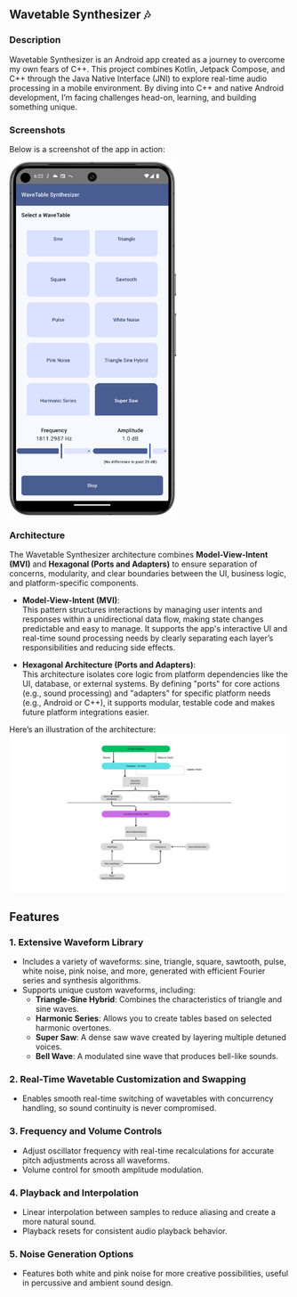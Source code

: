 
## Wavetable Synthesizer 🎶

### Description

Wavetable Synthesizer is an Android app created as a journey to overcome my own fears of C++. This project combines Kotlin, Jetpack Compose, and C++ through the Java Native Interface (JNI) to explore real-time audio processing in a mobile environment. By diving into C++ and native Android development, I’m facing challenges head-on, learning, and building something unique.


### Screenshots

Below is a screenshot of the app in action: 

<img src="assets/screenshot.png" alt="Screenshot" width="300"/>

### Architecture

The Wavetable Synthesizer architecture combines **Model-View-Intent (MVI)** and **Hexagonal (Ports and Adapters)** to ensure separation of concerns, modularity, and clear boundaries between the UI, business logic, and platform-specific components.

-   **Model-View-Intent (MVI)**:  
    This pattern structures interactions by managing user intents and responses within a unidirectional data flow, making state changes predictable and easy to manage. It supports the app's interactive UI and real-time sound processing needs by clearly separating each layer’s responsibilities and reducing side effects.

-   **Hexagonal Architecture (Ports and Adapters)**:  
    This architecture isolates core logic from platform dependencies like the UI, database, or external systems. By defining "ports" for core actions (e.g., sound processing) and "adapters" for specific platform needs (e.g., Android or C++), it supports modular, testable code and makes future platform integrations easier.


Here’s an illustration of the architecture: <img src="assets/architecture.png" alt="Architecture Diagram" />


## Features

### 1. **Extensive Waveform Library**

-   Includes a variety of waveforms: sine, triangle, square, sawtooth, pulse, white noise, pink noise, and more, generated with efficient Fourier series and synthesis algorithms.
-   Supports unique custom waveforms, including:
    -   **Triangle-Sine Hybrid**: Combines the characteristics of triangle and sine waves.
    -   **Harmonic Series**: Allows you to create tables based on selected harmonic overtones.
    -   **Super Saw**: A dense saw wave created by layering multiple detuned voices.
    -   **Bell Wave**: A modulated sine wave that produces bell-like sounds.

### 2. **Real-Time Wavetable Customization and Swapping**

-   Enables smooth real-time switching of wavetables with concurrency handling, so sound continuity is never compromised.

### 3. **Frequency and Volume Controls**

-   Adjust oscillator frequency with real-time recalculations for accurate pitch adjustments across all waveforms.
-   Volume control for smooth amplitude modulation.

### 4. **Playback and Interpolation**

-   Linear interpolation between samples to reduce aliasing and create a more natural sound.
-   Playback resets for consistent audio playback behavior.

### 5. **Noise Generation Options**

-   Features both white and pink noise for more creative possibilities, useful in percussive and ambient sound design.
